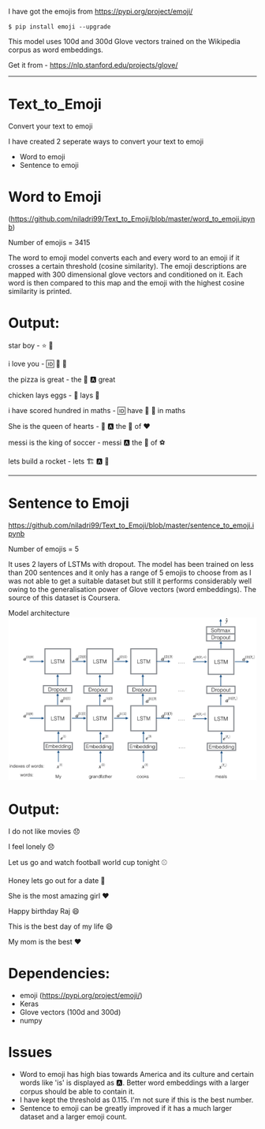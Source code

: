 I have got the emojis from https://pypi.org/project/emoji/

```
$ pip install emoji --upgrade

```
This model uses 100d and 300d Glove vectors trained on the Wikipedia corpus as word embeddings.

Get it from - https://nlp.stanford.edu/projects/glove/

----

# Text_to_Emoji

Convert your text to emoji

I have created 2 seperate ways to convert your text to emoji

* Word to emoji
* Sentence to emoji

# Word to Emoji 

(https://github.com/niladri99/Text_to_Emoji/blob/master/word_to_emoji.ipynb)

Number of emojis = 3415

The word to emoji model converts each and every word to an emoji if it crosses a certain threshold (cosine similarity). The emoji descriptions are mapped with 300 dimensional glove vectors and conditioned on it. Each word is then compared to this map and the emoji with the highest cosine similarity is printed.

# Output:

star boy - ⭐ 👦

i love you - 🆔 💌 🙅

the pizza is great - the 🍕 🅰 great

chicken lays eggs - 🐔 lays 🍳

i have scored hundred in maths - 🆔 have 🥅 💯 in maths

She is the queen of hearts - 👩 🅰 the 👸 of ♥

messi is the king of soccer - messi 🅰 the 🤴 of ⚽

lets build a rocket - lets 🏗 🅰 🚀

----

# Sentence to Emoji

https://github.com/niladri99/Text_to_Emoji/blob/master/sentence_to_emoji.ipynb

Number of emojis = 5

It uses 2 layers of LSTMs with dropout. The model has been trained on less than 200 sentences and it only has a range of 5 emojis to choose from as I was not able to get a suitable dataset but still it performs considerably well owing to the generalisation power of Glove vectors (word embeddings). The source of this dataset is Coursera.


Model architecture
![Screenshot](architecture.png)

# Output:

I do not like movies 😞

I feel lonely 😞

Let us go and watch football world cup tonight ⚾

Honey lets go out for a date 🍴

She is the most amazing girl ❤️

Happy birthday Raj 😄

This is the best day of my life 😄

My mom is the best ❤️

# Dependencies:
* emoji (https://pypi.org/project/emoji/)
* Keras
* Glove vectors (100d and 300d)
* numpy

# Issues
* Word to emoji has high bias towards America and its culture and certain words like 'is' is displayed as 🅰. Better word embeddings with a larger corpus should be able to contain it.
* I have kept the threshold as 0.115. I'm not sure if this is the best number.
* Sentence to emoji can be greatly improved if it has a much larger dataset and a larger emoji count.
